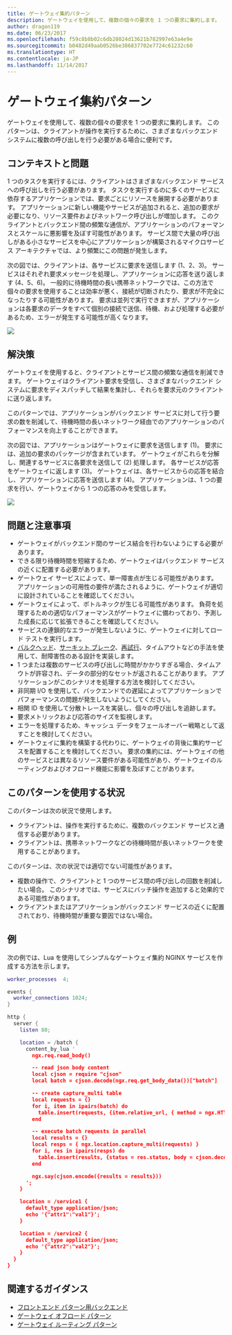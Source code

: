 ```yaml
---
title: ゲートウェイ集約パターン
description: ゲートウェイを使用して、複数の個々の要求を 1 つの要求に集約します。
author: dragon119
ms.date: 06/23/2017
ms.openlocfilehash: f59c8b8b02c6db28024d13621b782997e63a4e9e
ms.sourcegitcommit: b0482d49aab0526be386837702e7724c61232c60
ms.translationtype: HT
ms.contentlocale: ja-JP
ms.lasthandoff: 11/14/2017
---
```

# <a name="gateway-aggregation-pattern"></a>ゲートウェイ集約パターン

ゲートウェイを使用して、複数の個々の要求を 1 つの要求に集約します。 このパターンは、クライアントが操作を実行するために、さまざまなバックエンド システムに複数の呼び出しを行う必要がある場合に便利です。

## <a name="context-and-problem"></a>コンテキストと問題

1 つのタスクを実行するには、クライアントはさまざまなバックエンド サービスへの呼び出しを行う必要があります。 タスクを実行するのに多くのサービスに依存するアプリケーションでは、要求ごとにリソースを展開する必要があります。 アプリケーションに新しい機能やサービスが追加されると、追加の要求が必要になり、リソース要件およびネットワーク呼び出しが増加します。 このクライアントとバックエンド間の頻繁な通信が、アプリケーションのパフォーマンスとスケールに悪影響を及ぼす可能性があります。  サービス間で大量の呼び出しがある小さなサービスを中心にアプリケーションが構築されるマイクロサービス アーキテクチャでは、より頻繁にこの問題が発生します。 

次の図では、クライアントは、各サービスに要求を送信します (1、2、3)。 サービスはそれぞれ要求メッセージを処理し、アプリケーションに応答を送り返します (4、5、6)。 一般的に待機時間の長い携帯ネットワークでは、この方法で個々の要求を使用することは効率が悪く、接続が切断されたり、要求が不完全になったりする可能性があります。 要求は並列で実行できますが、アプリケーションは各要求のデータをすべて個別の接続で送信、待機、および処理する必要があるため、エラーが発生する可能性が高くなります。

![](./_images/gateway-aggregation-problem.png) 

## <a name="solution"></a>解決策

ゲートウェイを使用すると、クライアントとサービス間の頻繁な通信を削減できます。 ゲートウェイはクライアント要求を受信し、さまざまなバックエンド システムに要求をディスパッチして結果を集計し、それらを要求元のクライアントに送り返します。

このパターンでは、アプリケーションがバックエンド サービスに対して行う要求の数を削減して、待機時間の長いネットワーク経由でのアプリケーションのパフォーマンスを向上することができます。

次の図では、アプリケーションはゲートウェイに要求を送信します (1)。 要求には、追加の要求のパッケージが含まれています。 ゲートウェイがこれらを分解し、関連するサービスに各要求を送信して (2) 処理します。 各サービスが応答をゲートウェイに返します (3)。 ゲートウェイは、各サービスからの応答を結合し、アプリケーションに応答を送信します (4)。 アプリケーションは、1 つの要求を行い、ゲートウェイから 1 つの応答のみを受信します。

![](./_images/gateway-aggregation.png)

## <a name="issues-and-considerations"></a>問題と注意事項

- ゲートウェイがバックエンド間のサービス結合を行わないようにする必要があります。
- できる限り待機時間を短縮するため、ゲートウェイはバックエンド サービスの近くに配置する必要があります。
- ゲートウェイ サービスによって、単一障害点が生じる可能性があります。 アプリケーションの可用性の要件が満たされるように、ゲートウェイが適切に設計されていることを確認してください。
- ゲートウェイによって、ボトルネックが生じる可能性があります。 負荷を処理するための適切なパフォーマンスがゲートウェイに備わっており、予測した成長に応じて拡張できることを確認してください。
- サービスの連鎖的なエラーが発生しないように、ゲートウェイに対してロード テストを実行します。
- [バルクヘッド][bulkhead]、[サーキット ブレーク][circuit-breaker]、[再試行][retry]、タイムアウトなどの手法を使用して、耐障害性のある設計を実装します。
- 1 つまたは複数のサービスの呼び出しに時間がかかりすぎる場合、タイムアウトが許容され、データの部分的なセットが返されることがあります。 アプリケーションがこのシナリオを処理する方法を検討してください。
- 非同期 I/O を使用して、バックエンドでの遅延によってアプリケーションでパフォーマンスの問題が発生しないようにしてください。
- 相関 ID を使用して分散トレースを実装し、個々の呼び出しを追跡します。
- 要求メトリックおよび応答のサイズを監視します。
- エラーを処理するため、キャッシュ データをフェールオーバー戦略として返すことを検討してください。
- ゲートウェイに集約を構築する代わりに、ゲートウェイの背後に集約サービスを配置することを検討してください。 要求の集約には、ゲートウェイの他のサービスとは異なるリソース要件がある可能性があり、ゲートウェイのルーティングおよびオフロード機能に影響を及ぼすことがあります。

## <a name="when-to-use-this-pattern"></a>このパターンを使用する状況

このパターンは次の状況で使用します。

- クライアントは、操作を実行するために、複数のバックエンド サービスと通信する必要があります。
- クライアントは、携帯ネットワークなどの待機時間が長いネットワークを使用することがあります。

このパターンは、次の状況では適切でない可能性があります。

- 複数の操作で、クライアントと 1 つのサービス間の呼び出しの回数を削減したい場合。 このシナリオでは、サービスにバッチ操作を追加すると効果的である可能性があります。
- クライアントまたはアプリケーションがバックエンド サービスの近くに配置されており、待機時間が重要な要因ではない場合。

## <a name="example"></a>例

次の例では、Lua を使用してシンプルなゲートウェイ集約 NGINX サービスを作成する方法を示します。

```lua
worker_processes  4;

events {
  worker_connections 1024;
}

http {
  server {
    listen 80;

    location = /batch {
      content_by_lua '
        ngx.req.read_body()

        -- read json body content
        local cjson = require "cjson"
        local batch = cjson.decode(ngx.req.get_body_data())["batch"]

        -- create capture_multi table
        local requests = {}
        for i, item in ipairs(batch) do
          table.insert(requests, {item.relative_url, { method = ngx.HTTP_GET}})
        end

        -- execute batch requests in parallel
        local results = {}
        local resps = { ngx.location.capture_multi(requests) }
        for i, res in ipairs(resps) do
          table.insert(results, {status = res.status, body = cjson.decode(res.body), header = res.header})
        end

        ngx.say(cjson.encode({results = results}))
      ';
    }

    location = /service1 {
      default_type application/json;
      echo '{"attr1":"val1"}';
    }

    location = /service2 {
      default_type application/json;
      echo '{"attr2":"val2"}';
    }
  }
}
```

## <a name="related-guidance"></a>関連するガイダンス

- [フロントエンド パターン用バックエンド](./backends-for-frontends.md)
- [ゲートウェイ オフロード パターン](./gateway-offloading.md)
- [ゲートウェイ ルーティング パターン](./gateway-routing.md)

[bulkhead]: ./bulkhead.md
[circuit-breaker]: ./circuit-breaker.md
[retry]: ./retry.md